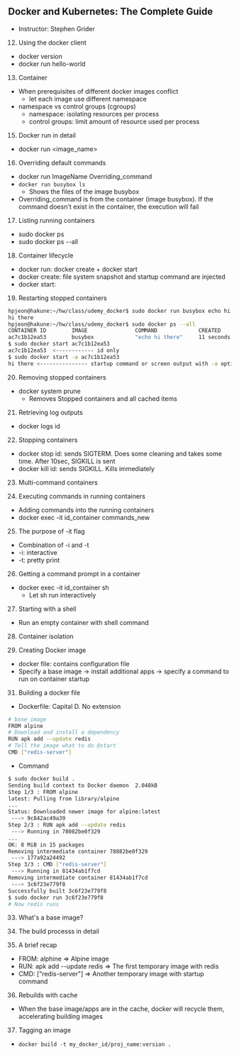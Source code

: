 ## Docker and Kubernetes: The Complete Guide
- Instructor: Stephen Grider

12. Using the docker client
- docker version
- docker run hello-world

13. Container
- When prerequisites of different docker images conflict
    - let each image use different namespace
- namespace vs control groups (cgroups)
    - namespace: isolating resources per process
    - control groups: limit amount of resource used per process

15. Docker run in detail
- docker run <image_name>

16. Overriding default commands
- docker run ImageName Overriding_command
- `docker run busybox ls`
    - Shows the files of the image busybox
- Overriding_command is from the container (image busybox). If the command doesn't exist in the container, the execution will fail

17. Listing running containers
- sudo docker ps
- sudo docker ps --all

18. Container lifecycle
- docker run: docker create + docker start
- docker create: file system snapshot and startup command are injected 
- docker start: 

19. Restarting stopped containers
```bash
hpjeon@hakune:~/hw/class/udemy_docker$ sudo docker run busybox echo hi there
hi there
hpjeon@hakune:~/hw/class/udemy_docker$ sudo docker ps --all
CONTAINER ID        IMAGE               COMMAND             CREATED             STATUS                     PORTS               NAMES
ac7c1b12ea53        busybox             "echo hi there"     11 seconds ago      Exited (0) 8 seconds ago                       sharp_driscoll
$ sudo docker start ac7c1b12ea53
ac7c1b12ea53  <------------ id only
$ sudo docker start -a ac7c1b12ea53
hi there <--------------- startup command or screen output with -a option
```

20. Removing stopped containers
- docker system prune
    - Removes Stopped containers and all cached items

21. Retrieving log outputs
- docker logs id

22. Stopping containers
- docker stop id: sends SIGTERM. Does some cleaning and takes some time. After 10sec, SIGKILL is sent
- docker kill id: sends SIGKILL. Kills immediately

23. Multi-command containers

24. Executing commands in running containers
- Adding commands into the running containers
- docker exec -it id_container commands_new

25. The purpose of -it flag
- Combination of -i and -t
- -i: interactive
- -t: pretty print

26. Getting a command prompt in a container
- docker exec -it id_container sh
    - Let sh run interactively

27. Starting with a shell
- Run an empty container with shell command

28. Container isolation


29. Creating Docker image
- docker file: contains configuration file
- Specify a base image -> install additional apps -> specify a command to run on container startup

31. Building a docker file
- Dockerfile: Capital D. No extension
```bash
# base image
FROM alpine
# Download and install a dependency
RUN apk add --update redis
# Tell the image what to do @start
CMD ["redis-server"]
```
- Command
```bash
$ sudo docker build .
Sending build context to Docker daemon  2.048kB
Step 1/3 : FROM alpine
latest: Pulling from library/alpine
...
Status: Downloaded newer image for alpine:latest
 ---> 9c842ac49a39
Step 2/3 : RUN apk add --update redis
 ---> Running in 78082be0f329
...
OK: 8 MiB in 15 packages
Removing intermediate container 78082be0f329
 ---> 177a92a24492
Step 3/3 : CMD ["redis-server"]
 ---> Running in 81434ab1f7cd
Removing intermediate container 81434ab1f7cd
 ---> 3c6f23e779f8
Successfully built 3c6f23e779f8
$ sudo docker run 3c6f23e779f8
# Now redis runs
```

33. What's a base image?

34. The build processs in detail

35. A brief recap
- FROM: alphine => Alpine image
- RUN: apk add --update redis => The first temporary image with redis
- CMD: ["redis-server"] => Another temporary image with startup command

36. Rebuilds with cache
- When the base image/apps are in the cache, docker will recycle them, accelerating building images

37. Tagging an image
- `docker build -t my_docker_id/proj_name:version .`
